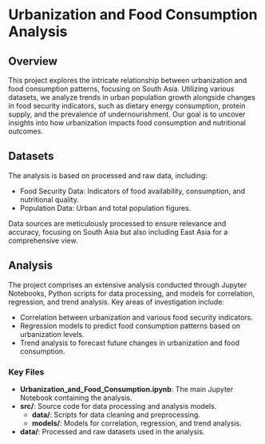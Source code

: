# Urbanization and Food Consumption Analysis

## Overview
This project explores the intricate relationship between urbanization and food consumption patterns, focusing on South Asia. Utilizing various datasets, we analyze trends in urban population growth alongside changes in food security indicators, such as dietary energy consumption, protein supply, and the prevalence of undernourishment. Our goal is to uncover insights into how urbanization impacts food consumption and nutritional outcomes.

## Datasets
The analysis is based on processed and raw data, including:
- Food Security Data: Indicators of food availability, consumption, and nutritional quality.
- Population Data: Urban and total population figures.

Data sources are meticulously processed to ensure relevance and accuracy, focusing on South Asia but also including East Asia for a comprehensive view.

## Analysis
The project comprises an extensive analysis conducted through Jupyter Notebooks, Python scripts for data processing, and models for correlation, regression, and trend analysis. Key areas of investigation include:
- Correlation between urbanization and various food security indicators.
- Regression models to predict food consumption patterns based on urbanization levels.
- Trend analysis to forecast future changes in urbanization and food consumption.

### Key Files
- **Urbanization_and_Food_Consumption.ipynb**: The main Jupyter Notebook containing the analysis.
- **src/**: Source code for data processing and analysis models.
  - **data/**: Scripts for data cleaning and preprocessing.
  - **models/**: Models for correlation, regression, and trend analysis.
- **data/**: Processed and raw datasets used in the analysis.
